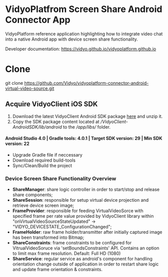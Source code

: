 # VidyoPlatfrom Screen Share Android Connector App
VidyoPlatform reference application highlighting how to integrate video chat into a native Android app with device screen share functionality.

Developer documentation: https://vidyo.github.io/vidyoplatform.github.io

# Clone
git clone https://github.com/Vidyo/vidyoplatform-connector-android-virtual-video-source.git

## Acquire VidyoClient iOS SDK
1. Download the latest VidyoClient Android SDK package [here](https://static.vidyo.io/latest/package/VidyoClient-AndroidSDK.zip) and unzip it.
2. Copy the SDK package content located at */VidyoClient-AndroidSDK/lib/android* to the */app/libs/* folder.

#### Android Studio 4.0 | Gradle tools: 4.0.1 | Target SDK version: 29 | Min SDK version: 22

- Upgrade Gradle file if neccessary
- Download required build-tools
- Sync/Clean/Build the project

### Device Screen Share Functionality Overview
- **ShareManager**: share logic controller in order to start/stop and release share components;
- **ShareSession**: responsible for setup virtual device projection and retrieve device screen image;
- **FrameProvider**: responsible for feeding VirtualVideoSorce with specified frame per rate value provided by VidyoClient library within "onVirtualVideoSourceStateUpdated" -> "VIDYO_DEVICESTATE_ConfigurationChanged";
- **FrameHolder**: raw frame holder/transmitter after initially captured image has been transformed into Bitmap;
- **ShareConstraints**: frame constraints to be configured for VitrualVideoSoruce via 'setBoundsConstraints' API.
Contains an option to limit max frame resolution. Default: Full HD (1080)
- **ShareService**: regular service as android's component for handling orientation change outside of application in order to restart share logic and update frame orientation & constraints.
